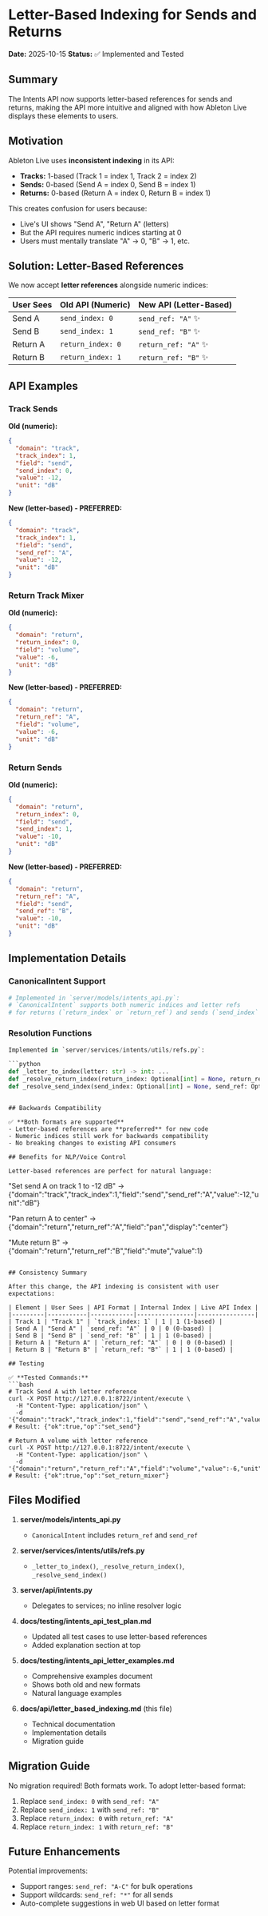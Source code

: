 # Letter-Based Indexing for Sends and Returns

**Date:** 2025-10-15
**Status:** ✅ Implemented and Tested

## Summary

The Intents API now supports letter-based references for sends and returns, making the API more intuitive and aligned with how Ableton Live displays these elements to users.

## Motivation

Ableton Live uses **inconsistent indexing** in its API:
- **Tracks:** 1-based (Track 1 = index 1, Track 2 = index 2)
- **Sends:** 0-based (Send A = index 0, Send B = index 1)
- **Returns:** 0-based (Return A = index 0, Return B = index 1)

This creates confusion for users because:
- Live's UI shows "Send A", "Return A" (letters)
- But the API requires numeric indices starting at 0
- Users must mentally translate "A" → 0, "B" → 1, etc.

## Solution: Letter-Based References

We now accept **letter references** alongside numeric indices:

| User Sees | Old API (Numeric) | New API (Letter-Based) |
|-----------|------------------|------------------------|
| Send A | `send_index: 0` | `send_ref: "A"` ✨ |
| Send B | `send_index: 1` | `send_ref: "B"` ✨ |
| Return A | `return_index: 0` | `return_ref: "A"` ✨ |
| Return B | `return_index: 1` | `return_ref: "B"` ✨ |

## API Examples

### Track Sends

**Old (numeric):**
```json
{
  "domain": "track",
  "track_index": 1,
  "field": "send",
  "send_index": 0,
  "value": -12,
  "unit": "dB"
}
```

**New (letter-based) - PREFERRED:**
```json
{
  "domain": "track",
  "track_index": 1,
  "field": "send",
  "send_ref": "A",
  "value": -12,
  "unit": "dB"
}
```

### Return Track Mixer

**Old (numeric):**
```json
{
  "domain": "return",
  "return_index": 0,
  "field": "volume",
  "value": -6,
  "unit": "dB"
}
```

**New (letter-based) - PREFERRED:**
```json
{
  "domain": "return",
  "return_ref": "A",
  "field": "volume",
  "value": -6,
  "unit": "dB"
}
```

### Return Sends

**Old (numeric):**
```json
{
  "domain": "return",
  "return_index": 0,
  "field": "send",
  "send_index": 1,
  "value": -10,
  "unit": "dB"
}
```

**New (letter-based) - PREFERRED:**
```json
{
  "domain": "return",
  "return_ref": "A",
  "field": "send",
  "send_ref": "B",
  "value": -10,
  "unit": "dB"
}
```

## Implementation Details

### CanonicalIntent Support

```python
# Implemented in `server/models/intents_api.py`:
# `CanonicalIntent` supports both numeric indices and letter refs
# for returns (`return_index` or `return_ref`) and sends (`send_index` or `send_ref`).
```

### Resolution Functions

```python
Implemented in `server/services/intents/utils/refs.py`:

```python
def _letter_to_index(letter: str) -> int: ...
def _resolve_return_index(return_index: Optional[int] = None, return_ref: Optional[str] = None) -> int: ...
def _resolve_send_index(send_index: Optional[int] = None, send_ref: Optional[str] = None) -> int: ...
```
```

## Backwards Compatibility

✅ **Both formats are supported**
- Letter-based references are **preferred** for new code
- Numeric indices still work for backwards compatibility
- No breaking changes to existing API consumers

## Benefits for NLP/Voice Control

Letter-based references are perfect for natural language:

```
"Set send A on track 1 to -12 dB"
→ {"domain":"track","track_index":1,"field":"send","send_ref":"A","value":-12,"unit":"dB"}

"Pan return A to center"
→ {"domain":"return","return_ref":"A","field":"pan","display":"center"}

"Mute return B"
→ {"domain":"return","return_ref":"B","field":"mute","value":1}
```

## Consistency Summary

After this change, the API indexing is consistent with user expectations:

| Element | User Sees | API Format | Internal Index | Live API Index |
|---------|-----------|------------|----------------|----------------|
| Track 1 | "Track 1" | `track_index: 1` | 1 | 1 (1-based) |
| Send A | "Send A" | `send_ref: "A"` | 0 | 0 (0-based) |
| Send B | "Send B" | `send_ref: "B"` | 1 | 1 (0-based) |
| Return A | "Return A" | `return_ref: "A"` | 0 | 0 (0-based) |
| Return B | "Return B" | `return_ref: "B"` | 1 | 1 (0-based) |

## Testing

✅ **Tested Commands:**
```bash
# Track Send A with letter reference
curl -X POST http://127.0.0.1:8722/intent/execute \
  -H "Content-Type: application/json" \
  -d '{"domain":"track","track_index":1,"field":"send","send_ref":"A","value":-12,"unit":"dB"}'
# Result: {"ok":true,"op":"set_send"}

# Return A volume with letter reference
curl -X POST http://127.0.0.1:8722/intent/execute \
  -H "Content-Type: application/json" \
  -d '{"domain":"return","return_ref":"A","field":"volume","value":-6,"unit":"dB"}'
# Result: {"ok":true,"op":"set_return_mixer"}
```

## Files Modified

1. **server/models/intents_api.py**
   - `CanonicalIntent` includes `return_ref` and `send_ref`
2. **server/services/intents/utils/refs.py**
   - `_letter_to_index()`, `_resolve_return_index()`, `_resolve_send_index()`
3. **server/api/intents.py**
   - Delegates to services; no inline resolver logic

2. **docs/testing/intents_api_test_plan.md**
   - Updated all test cases to use letter-based references
   - Added explanation section at top

3. **docs/testing/intents_api_letter_examples.md**
   - Comprehensive examples document
   - Shows both old and new formats
   - Natural language examples

4. **docs/api/letter_based_indexing.md** (this file)
   - Technical documentation
   - Implementation details
   - Migration guide

## Migration Guide

No migration required! Both formats work. To adopt letter-based format:

1. Replace `send_index: 0` with `send_ref: "A"`
2. Replace `send_index: 1` with `send_ref: "B"`
3. Replace `return_index: 0` with `return_ref: "A"`
4. Replace `return_index: 1` with `return_ref: "B"`

## Future Enhancements

Potential improvements:
- Support ranges: `send_ref: "A-C"` for bulk operations
- Support wildcards: `send_ref: "*"` for all sends
- Auto-complete suggestions in web UI based on letter format
